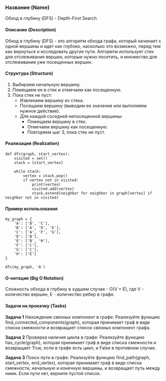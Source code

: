 ### Название (Name)
Обход в глубину (DFS) - Depth-First Search

#### Описание (Description)
Обход в глубину (DFS) - это алгоритм обхода графа, который начинает с одной вершины и идет как глубоко, насколько это возможно, перед тем как вернуться и исследовать другие пути. Алгоритм использует стек для отслеживания вершин, которые нужно посетить, и множество для отслеживания уже посещенных вершин.

#### Структура (Structure)
1. Выбираем начальную вершину.
2. Помещаем ее в стек и отмечаем как посещенную.
3. Пока стек не пуст:
   - Извлекаем вершину из стека.
   - Посещаем вершину (выводим ее значение или выполняем нужное действие).
   - Для каждой соседней непосещенной вершины:
       - Помещаем вершину в стек.
       - Отмечаем вершину как посещенную.
       - Повторяем шаг 3, пока стек не пуст.

#### Реализация (Realization)
```
def dfs(graph, start_vertex):
    visited = set()
    stack = [start_vertex]

    while stack:
        vertex = stack.pop()
        if vertex not in visited:
            print(vertex)
            visited.add(vertex)
            stack.extend(neighbor for neighbor in graph[vertex] if neighbor not in visited)
```
#### Пример использования
```
my_graph = {
    'A': ['B', 'C'],
    'B': ['A', 'D', 'E'],
    'C': ['A', 'F', 'G'],
    'D': ['B'],
    'E': ['B', 'H'],
    'F': ['C'],
    'G': ['C'],
    'H': ['E']
}

dfs(my_graph, 'A')
```

#### О-нотация (Big O Notation)
Сложность обхода в глубину в худшем случае - O(V + E), где V - количество вершин, E - количество ребер в графе.

#### Задачи на прокачку (Tasks)
**Задача 1**
Нахождение связных компонент в графе:
Реализуйте функцию find_connected_components(graph), которая принимает граф в виде списка смежности и возвращает список связных компонент графа.

**Задача 2**
Проверка наличия цикла в графе:
Реализуйте функцию has_cycle(graph), которая принимает граф в виде списка смежности и возвращает True, если в графе есть цикл, и False в противном случае.

**Задача 3**
Поиск пути в графе:
Реализуйте функцию find_path(graph, start_vertex, end_vertex), которая принимает граф в виде списка смежности, начальную и конечную вершины, и возвращает путь между ними. Если пути нет, верните пустой список.